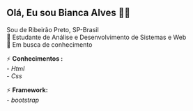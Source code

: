 ## Olá, Eu sou Bianca Alves :woman_technologist:

Sou de Ribeirão Preto, SP-Brasil  <br />
:blue_book: Estudante de Análise e Desenvolvimento de Sistemas e Web <br />
:mag_right: Em busca de conhecimento <br />




⚡  **Conhecimentos :** <br />
     - <em>  Html <br /></em>
     - <em>  Css <br /></em>
   
  ⚡  **Framework:** <br />
     - <em> bootstrap <br /></em>




